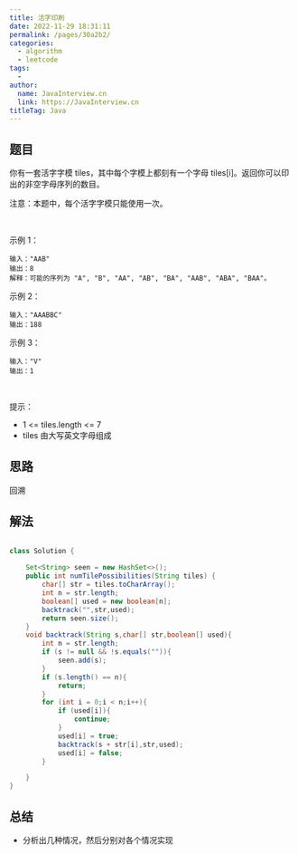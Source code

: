 ```yaml
---
title: 活字印刷
date: 2022-11-29 18:31:11
permalink: /pages/30a2b2/
categories:
  - algorithm
  - leetcode
tags:
  - 
author: 
  name: JavaInterview.cn
  link: https://JavaInterview.cn
titleTag: Java
---
```



## 题目

你有一套活字字模 tiles，其中每个字模上都刻有一个字母 tiles[i]。返回你可以印出的非空字母序列的数目。

注意：本题中，每个活字字模只能使用一次。

 

示例 1：

    输入："AAB"
    输出：8
    解释：可能的序列为 "A", "B", "AA", "AB", "BA", "AAB", "ABA", "BAA"。
示例 2：

    输入："AAABBC"
    输出：188
示例 3：

    输入："V"
    输出：1
 

提示：

- 1 <= tiles.length <= 7
- tiles 由大写英文字母组成

## 思路

回溯

## 解法
```java

class Solution {
    
    Set<String> seen = new HashSet<>();
    public int numTilePossibilities(String tiles) {
        char[] str = tiles.toCharArray();
        int n = str.length;
        boolean[] used = new boolean[n];
        backtrack("",str,used);
        return seen.size();
    }
    void backtrack(String s,char[] str,boolean[] used){
        int n = str.length;
        if (s != null && !s.equals("")){
            seen.add(s);
        }
        if (s.length() == n){
            return;
        }
        for (int i = 0;i < n;i++){
            if (used[i]){
                continue;
            }
            used[i] = true;
            backtrack(s + str[i],str,used);
            used[i] = false;
        }

    }
}
```

## 总结

- 分析出几种情况，然后分别对各个情况实现 
